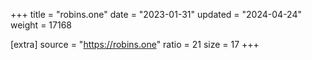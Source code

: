 +++
title = "robins.one"
date = "2023-01-31"
updated = "2024-04-24"
weight = 17168

[extra]
source = "https://robins.one"
ratio = 21
size = 17
+++
